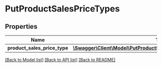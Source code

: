 # PutProductSalesPriceTypes

## Properties
Name | Type | Description | Notes
------------ | ------------- | ------------- | -------------
**product_sales_price_type** | [**\Swagger\Client\Model\PutProductSalesPriceTypesProductSalesPriceType**](PutProductSalesPriceTypesProductSalesPriceType.md) |  | 

[[Back to Model list]](../README.md#documentation-for-models) [[Back to API list]](../README.md#documentation-for-api-endpoints) [[Back to README]](../README.md)


